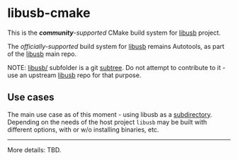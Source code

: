 # libusb-cmake

This is the _**community**-supported_ CMake build system for [libusb] project.

The _officially-supported_ build system for [libusb] remains Autotools, as part of the [libusb] main repo.

NOTE: [libusb/](libusb/) subfolder is a git [subtree](https://www.atlassian.com/git/tutorials/git-subtree). Do not attempt to contribute to it - use an upstream [libusb] repo for that purpose.

## Use cases

The main use case as of this moment - using libusb as a [subdirectory](https://cmake.org/cmake/help/latest/command/add_subdirectory.html). Depending on the needs of the host project `libusb` may be built with different options, with or w/o installing binaries, etc. 

---

More details: TBD.

[libusb]: https://github.com/libusb/libusb
